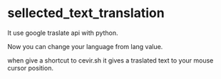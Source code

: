 # sellected_text_translation
It use google traslate api with python.

Now you can change your language from lang value.

when give a shortcut to cevir.sh it gives a traslated text to your mouse cursor position.